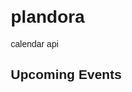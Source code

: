 # plandora
calendar api
<!DOCTYPE html>
<html lang="en">
<head>
    <meta charset="UTF-8">
    <meta name="viewport" content="width=device-width, initial-scale=1.0">
    <title>Google Calendar Events</title>
    <style>
        body {
            font-family: Arial, sans-serif;
            margin: 20px;
        }
        ul {
            list-style-type: none;
            padding: 0;
        }
        li {
            margin: 5px 0;
            padding: 10px;
            border: 1px solid #ccc;
        }
    </style>
    <script src="https://apis.google.com/js/api.js"></script>
</head>
<body>

<h2>Upcoming Events</h2>
<ul id="eventList"></ul>

<script>
    const API_KEY = AIzaSyANYOwd8b9qyIrPV1OnPki6jKW_mL036_A; // Replace with your API key
    const CLIENT_ID = 976649972416-90so6n6u934246tl1t1nd8v2btipthvu.apps.googleusercontent.com; // Replace with your Client ID
    const CALENDAR_ID = 'primary'; // Use 'primary' for the user's primary calendar

    function handleClientLoad() {
        gapi.load('client:auth2', initClient);
    }

    function initClient() {
        gapi.client.init({
            apiKey: API_KEY,
            clientId: CLIENT_ID,
            discoveryDocs: ["https://www.googleapis.com/discovery/v1/apis/calendar/v3/rest"],
            scope: "https://www.googleapis.com/auth/calendar.readonly"
        }).then(() => {
            listUpcomingEvents();
        }).catch(error => {
            console.error("Error initializing Google API client:", error);
        });
    }

    function listUpcomingEvents() {
        gapi.client.calendar.events.list({
            'calendarId': CALENDAR_ID,
            'timeMin': (new Date()).toISOString(),
            'maxResults': 10,
            'singleEvents': true,
            'orderBy': 'startTime'
        }).then(response => {
            console.log(response); // Log the entire response
            const events = response.result.items;
            const eventList = document.getElementById('eventList');
            eventList.innerHTML = ''; // Clear previous events

            if (events.length) {
                events.forEach(event => {
                    const when = event.start.dateTime || event.start.date;
                    const listItem = document.createElement('li');
                    listItem.textContent = `${event.summary} (${when})`;
                    eventList.appendChild(listItem);
                });
            } else {
                eventList.textContent = 'No upcoming events found.';
            }
        }).catch(error => {
            console.error("Error fetching events:", error);
        });
    }

    // Load the API client and auth2 library
    handleClientLoad();
</script>

</body>
</html>


